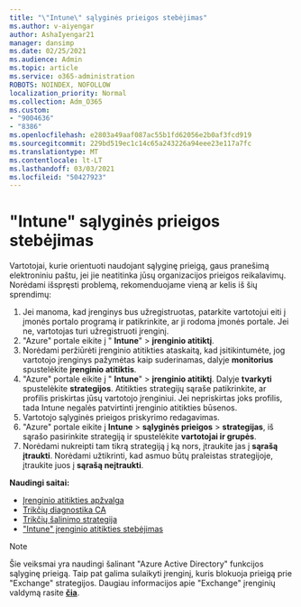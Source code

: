 ```yaml
---
title: "\"Intune\" sąlyginės prieigos stebėjimas"
ms.author: v-aiyengar
author: AshaIyengar21
manager: dansimp
ms.date: 02/25/2021
ms.audience: Admin
ms.topic: article
ms.service: o365-administration
ROBOTS: NOINDEX, NOFOLLOW
localization_priority: Normal
ms.collection: Adm_O365
ms.custom:
- "9004636"
- "8386"
ms.openlocfilehash: e2803a49aaf087ac55b1fd62056e2b0af3fcd919
ms.sourcegitcommit: 229bd519ec1c14c65a243226a94eee23e117a7fc
ms.translationtype: MT
ms.contentlocale: lt-LT
ms.lasthandoff: 03/03/2021
ms.locfileid: "50427923"
---
```

# <a name="monitor-intune-conditional-access"></a>"Intune" sąlyginės prieigos stebėjimas

Vartotojai, kurie orientuoti naudojant sąlyginę prieigą, gaus pranešimą elektroniniu paštu, jei jie neatitinka jūsų organizacijos prieigos reikalavimų. Norėdami išspręsti problemą, rekomenduojame vieną ar kelis iš šių sprendimų:

1. Jei manoma, kad įrenginys bus užregistruotas, patarkite vartotojui eiti į įmonės portalo programą ir patikrinkite, ar ji rodoma įmonės portale. Jei ne, vartotojas turi užregistruoti įrenginį.
1. "Azure" portale eikite į " **Intune**"  >  **įrenginio atitiktį**. 
1. Norėdami peržiūrėti įrenginio atitikties ataskaitą, kad įsitikintumėte, jog vartotojo įrenginys pažymėtas kaip suderinamas, dalyje **monitorius** spustelėkite **įrenginio atitiktis**.
1. "Azure" portale eikite į " **Intune**"  >  **įrenginio atitiktį**. Dalyje **tvarkyti** spustelėkite **strategijos**. Atitikties strategijų sąraše patikrinkite, ar profilis priskirtas jūsų vartotojo įrenginiui. Jei nepriskirtas joks profilis, tada Intune negalės patvirtinti įrenginio atitikties būsenos.
1. Vartotojo sąlyginės prieigos priskyrimo redagavimas.
1. "Azure" portale eikite į **Intune**  >  **sąlyginės prieigos**  >  **strategijas**, iš sąrašo pasirinkite strategiją ir spustelėkite **vartotojai ir grupės**.
1. Norėdami nukreipti tam tikrą strategiją į ką nors, įtraukite jas į **sąrašą įtraukti**. Norėdami užtikrinti, kad asmuo būtų praleistas strategijoje, įtraukite juos į **sąrašą neįtraukti**.

**Naudingi saitai:**

- [Įrenginio atitikties apžvalga](https://docs.microsoft.com/intune/device-compliance-get-started)
- [Trikčių diagnostika CA](https://docs.microsoft.com/intune/troubleshoot-conditional-access)
- [Trikčių šalinimo strategija](https://docs.microsoft.com/intune/troubleshoot-policies-in-microsoft-intune)
- ["Intune" įrenginio atitikties stebėjimas](https://docs.microsoft.com/intune/compliance-policy-monitor)

> [!NOTE]
> Šie veiksmai yra naudingi šalinant "Azure Active Directory" funkcijos sąlyginę prieigą. Taip pat galima sulaikyti įrenginį, kuris blokuoja prieigą prie "Exchange" strategijos. Daugiau informacijos apie "Exchange" įrenginių valdymą rasite [**čia**](https://docs.microsoft.com/previous-versions/office/exchange-server-2010/ff959225(v=exchg.141)).
